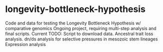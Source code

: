 # longevity-bottleneck-hypothesis
Code and data for testing the Longevity Bottleneck Hypothesis w/ comparative genomics
Ongoing project, requiring multi-step analysis and final scripts. Current TODO:
Script to download data.
Ancestral trait loss analysis.
dn/ds analysis for selective pressures in mesozoic stem lineages
Expression analysis
